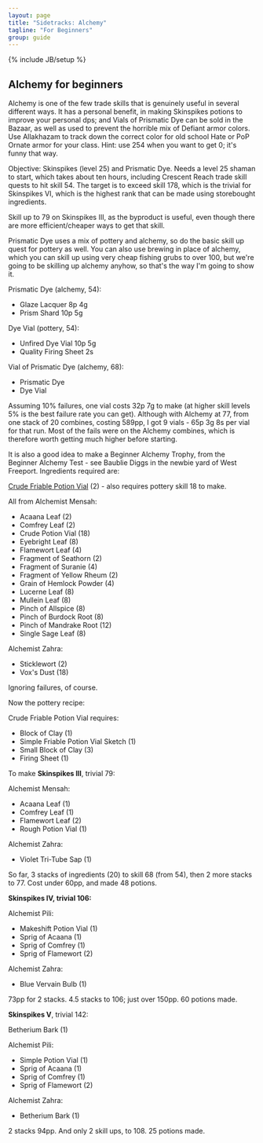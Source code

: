 ```yaml
---
layout: page
title: "Sidetracks: Alchemy"
tagline: "For Beginners"
group: guide
---
```

{% include JB/setup %}

Alchemy for beginners
---------------------

Alchemy is one of the few trade skills that is genuinely useful in several different ways.  It has a personal benefit, in making Skinspikes potions to improve your personal dps; and Vials of Prismatic Dye can be sold in the Bazaar, as well as used to prevent the horrible mix of Defiant armor colors.  Use Allakhazam to track down the correct color for old school Hate or PoP Ornate armor for your class.  Hint: use 254 when you want to get 0; it's funny that way.

Objective: Skinspikes (level 25) and Prismatic Dye.  Needs a level 25 shaman to start, which takes about ten hours, including Crescent Reach trade skill quests to hit skill 54.  The target is to exceed skill 178, which is the trivial for Skinspikes VI, which is the highest rank that can be made using storebought ingredients.

Skill up to 79 on Skinspikes III, as the byproduct is useful, even though there are more efficient/cheaper ways to get that skill.

Prismatic Dye uses a mix of pottery and alchemy, so do the basic skill up quest for pottery as well.  You can also use brewing in place of alchemy, which you can skill up using very cheap fishing grubs to over 100, but we're going to be skilling up alchemy anyhow, so that's the way I'm going to show it.

Prismatic Dye (alchemy, 54):

- Glaze Lacquer 8p 4g
- Prism Shard 10p 5g

Dye Vial (pottery, 54):

- Unfired Dye Vial 10p 5g
- Quality Firing Sheet 2s

Vial of Prismatic Dye (alchemy, 68):

- Prismatic Dye
- Dye Vial

Assuming 10% failures, one vial costs 32p 7g to make (at higher skill levels 5% is the best failure rate you can get).  Although with Alchemy at 77, from one stack of 20 combines, costing 589pp, I got 9 vials - 65p 3g 8s per vial for that run.  Most of the fails were on the Alchemy combines, which is therefore worth getting much higher before starting.

It is also a good idea to make a Beginner Alchemy Trophy, from the Beginner Alchemy Test - see Baublie Diggs in the newbie yard of West Freeport.  Ingredients required are:

[Crude Friable Potion Vial](http://everquest.allakhazam.com/db/item.html?item=51339) (2)  - also requires pottery skill 18 to make.

All from Alchemist Mensah:

- Acaana Leaf (2)
- Comfrey Leaf (2)
- Crude Potion Vial (18)
- Eyebright Leaf (8)
- Flamewort Leaf (4)
- Fragment of Seathorn (2)
- Fragment of Suranie (4)
- Fragment of Yellow Rheum (2)
- Grain of Hemlock Powder (4)
- Lucerne Leaf (8)
- Mullein Leaf (8)
- Pinch of Allspice (8) 
- Pinch of Burdock Root (8)
- Pinch of Mandrake Root (12)
- Single Sage Leaf (8)

Alchemist Zahra:

- Sticklewort (2)
- Vox's Dust (18)

Ignoring failures, of course.

Now the pottery recipe:

Crude Friable Potion Vial requires:

- Block of Clay (1)  
- Simple Friable Potion Vial Sketch (1)
- Small Block of Clay (3)
- Firing Sheet (1)

To make **Skinspikes III**, trivial 79:

Alchemist Mensah:

- Acaana Leaf (1)
- Comfrey Leaf (1)
- Flamewort Leaf (2)
- Rough Potion Vial (1)

Alchemist Zahra:

- Violet Tri-Tube Sap (1)

So far, 3 stacks of ingredients (20) to skill 68 (from 54), then 2 more stacks to 77.  Cost under 60pp, and made 48 potions.

**Skinspikes IV, trivial 106:**

Alchemist Pili:

- Makeshift Potion Vial (1)
- Sprig of Acaana (1)
- Sprig of Comfrey (1)
- Sprig of Flamewort (2)

Alchemist Zahra:

- Blue Vervain Bulb (1)

73pp for 2 stacks.  4.5 stacks to 106; just over 150pp.  60 potions made.

**Skinspikes V**, trivial 142:

Betherium Bark (1)

Alchemist Pili:

- Simple Potion Vial (1)
- Sprig of Acaana (1)
- Sprig of Comfrey (1)
- Sprig of Flamewort (2)

Alchemist Zahra:

- Betherium Bark (1)

2 stacks 94pp.  And only 2 skill ups, to 108. 25 potions made.

